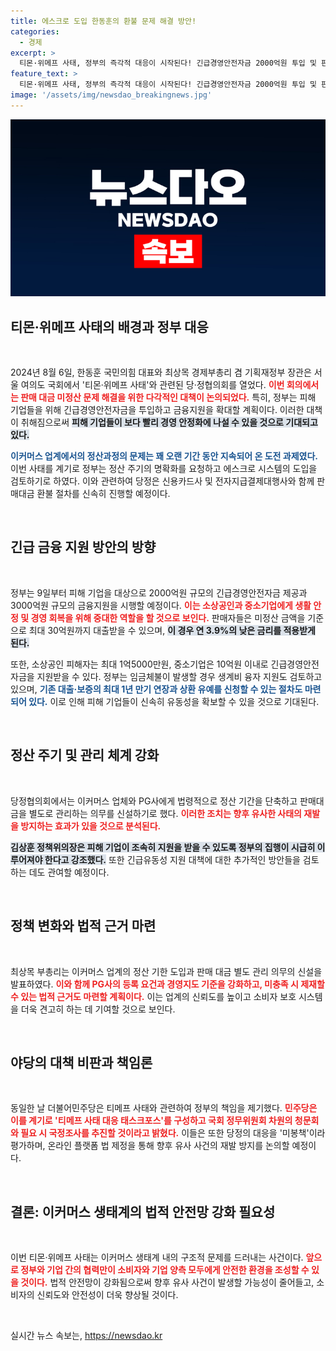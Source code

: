 ```yaml
---
title: 에스크로 도입 한동훈의 환불 문제 해결 방안!
categories:
  - 경제
excerpt: >
  티몬·위메프 사태, 정부의 즉각적 대응이 시작된다! 긴급경영안전자금 2000억원 투입 및 판매대금 환불 지원으로 위기를 극복할 방침. 과연 이 조치로 피해 기업은 구제될 수 있을까?
feature_text: >
  티몬·위메프 사태, 정부의 즉각적 대응이 시작된다! 긴급경영안전자금 2000억원 투입 및 판매대금 환불 지원으로 위기를 극복할 방침. 과연 이 조치로 피해 기업은 구제될 수 있을까?
image: '/assets/img/newsdao_breakingnews.jpg'
---
```


<p><img src="/assets/img/newsdao_breakingnews.jpg" alt="implanttips 속보" /></p>

<h2 data-ke-size="size26">티몬·위메프 사태의 배경과 정부 대응</h2>

<p data-ke-size="size16">&nbsp;</p>

<p>2024년 8월 6일, 한동훈 국민의힘 대표와 최상목 경제부총리 겸 기획재정부 장관은 서울 여의도 국회에서 '티몬·위메프 사태'와 관련된 당·정협의회를 열었다. <b><span style="color: #ee2323;">이번 회의에서는 판매 대금 미정산 문제 해결을 위한 다각적인 대책이 논의되었다.</span></b> 특히, 정부는 피해 기업들을 위해 긴급경영안전자금을 투입하고 금융지원을 확대할 계획이다. 이러한 대책이 취해짐으로써 <b><span style="background-color: #21538527;">피해 기업들이 보다 빨리 경영 안정화에 나설 수 있을 것으로 기대되고 있다.</span></b> </p>

<p><b><span style="color: #1a5490;">이커머스 업계에서의 정산과정의 문제는 꽤 오랜 기간 동안 지속되어 온 도전 과제였다.</span></b> 이번 사태를 계기로 정부는 정산 주기의 명확화를 요청하고 에스크로 시스템의 도입을 검토하기로 하였다. 이와 관련하여 당정은 신용카드사 및 전자지급결제대행사와 함께 판매대금 환불 절차를 신속히 진행할 예정이다.</p>

<p data-ke-size="size16">&nbsp;</p>

<h2 data-ke-size="size26">긴급 금융 지원 방안의 방향</h2>

<p data-ke-size="size16">&nbsp;</p>

<p>정부는 9일부터 피해 기업을 대상으로 2000억원 규모의 긴급경영안전자금 제공과 3000억원 규모의 금융지원을 시행할 예정이다. <b><span style="color: #ee2323;">이는 소상공인과 중소기업에게 생활 안정 및 경영 회복을 위해 중대한 역할을 할 것으로 보인다.</span></b> 판매자들은 미정산 금액을 기준으로 최대 30억원까지 대출받을 수 있으며, <b><span style="background-color: #21538527;">이 경우 연 3.9%의 낮은 금리를 적용받게 된다.</span></b> </p>

<p> 또한, 소상공인 피해자는 최대 1억5000만원, 중소기업은 10억원 이내로 긴급경영안전자금을 지원받을 수 있다. 정부는 임금체불이 발생할 경우 생계비 융자 지원도 검토하고 있으며, <b><span style="color: #1a5490;">기존 대출·보증의 최대 1년 만기 연장과 상환 유예를 신청할 수 있는 절차도 마련되어 있다.</span></b> 이로 인해 피해 기업들이 신속히 유동성을 확보할 수 있을 것으로 기대된다.

<p data-ke-size="size16">&nbsp;</p>

<h2 data-ke-size="size26">정산 주기 및 관리 체계 강화</h2>

<p data-ke-size="size16">&nbsp;</p>

<p>당정협의회에서는 이커머스 업체와 PG사에게 법령적으로 정산 기간을 단축하고 판매대금을 별도로 관리하는 의무를 신설하기로 했다. <b><span style="color: #ee2323;">이러한 조치는 향후 유사한 사태의 재발을 방지하는 효과가 있을 것으로 분석된다.</span></b> </p>

<p><b><span style="background-color: #21538527;">김상훈 정책위의장은 피해 기업이 조속히 지원을 받을 수 있도록 정부의 집행이 시급히 이루어져야 한다고 강조했다.</span></b> 또한 긴급유동성 지원 대책에 대한 추가적인 방안들을 검토하는 데도 관여할 예정이다. </p>

<p data-ke-size="size16">&nbsp;</p>

<h2 data-ke-size="size26">정책 변화와 법적 근거 마련</h2>

<p data-ke-size="size16">&nbsp;</p>

<p>최상목 부총리는 이커머스 업계의 정산 기한 도입과 판매 대금 별도 관리 의무의 신설을 발표하였다. <b><span style="color: #ee2323;">이와 함께 PG사의 등록 요건과 경영지도 기준을 강화하고, 미충족 시 제재할 수 있는 법적 근거도 마련할 계획이다.</span></b> 이는 업계의 신뢰도를 높이고 소비자 보호 시스템을 더욱 견고히 하는 데 기여할 것으로 보인다.</p>

<p data-ke-size="size16">&nbsp;</p>

<h2 data-ke-size="size26">야당의 대책 비판과 책임론</h2>

<p data-ke-size="size16">&nbsp;</p>

<p>동일한 날 더불어민주당은 티메프 사태와 관련하여 정부의 책임을 제기했다. <b><span style="color: #ee2323;">민주당은 이를 계기로 '티메프 사태 대응 태스크포스'를 구성하고 국회 정무위원회 차원의 청문회와 필요 시 국정조사를 추진할 것이라고 밝혔다.</span></b> 이들은 또한 당정의 대응을 '미봉책'이라 평가하며, 온라인 플랫폼 법 제정을 통해 향후 유사 사건의 재발 방지를 논의할 예정이다. </p>

<p data-ke-size="size16">&nbsp;</p>

<h2 data-ke-size="size26">결론: 이커머스 생태계의 법적 안전망 강화 필요성</h2>

<p data-ke-size="size16">&nbsp;</p>

<p>이번 티몬·위메프 사태는 이커머스 생태계 내의 구조적 문제를 드러내는 사건이다. <b><span style="color: #ee2323;">앞으로 정부와 기업 간의 협력만이 소비자와 기업 양측 모두에게 안전한 환경을 조성할 수 있을 것이다.</span></b> 법적 안전망이 강화됨으로써 향후 유사 사건이 발생할 가능성이 줄어들고, 소비자의 신뢰도와 안전성이 더욱 향상될 것이다. </p>

<p data-ke-size="size16">&nbsp;</p>
실시간 뉴스 속보는, <a href="https://newsdao.kr" rel="dofollow">https://newsdao.kr</a>



